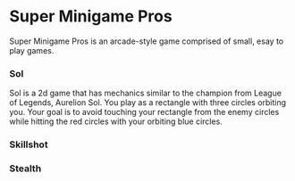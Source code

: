 # Super Minigame Pros

Super Minigame Pros is an arcade-style game comprised of small, esay to play games.

### Sol
Sol is a 2d game that has mechanics similar to the champion from League of Legends, Aurelion Sol. You play as a rectangle with three circles orbiting you. Your goal is to avoid touching your rectangle from the enemy circles while hitting the red circles with your orbiting blue circles.

### Skillshot

### Stealth
